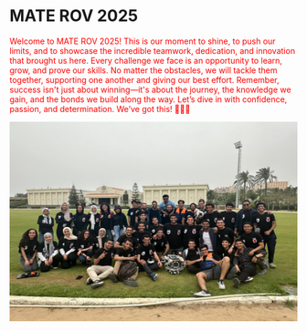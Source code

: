 # MATE ROV 2025

<p style="color:red;">
Welcome to MATE ROV 2025! This is our moment to shine, to push our limits, and to showcase the incredible teamwork, dedication, and innovation that brought us here. Every challenge we face is an opportunity to learn, grow, and prove our skills. No matter the obstacles, we will tackle them together, supporting one another and giving our best effort. Remember, success isn't just about winning—it's about the journey, the knowledge we gain, and the bonds we build along the way. Let’s dive in with confidence, passion, and determination. We’ve got this! 🚀💪🌊
</p>


<p align="center">
  <img src="images/team_photo.jpg" width="600" height="350">
</p>

